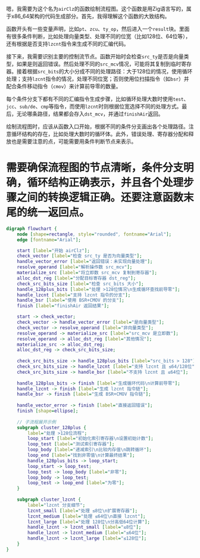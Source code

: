 嗯，我需要为这个名为`airClz`的函数绘制流程图。这个函数是用Zig语言写的，属于x86_64架构的代码生成部分。首先，我得理解这个函数的大致结构。

函数开头有一些变量声明，比如`pt`、`zcu`、`ty_op`，然后进入一个`result`块。里面有很多条件判断，比如处理向量类型、处理不同的位宽（比如128位、64位等），还有根据是否支持`lzcnt`指令来生成不同的汇编代码。

接下来，我需要识别主要的控制流节点。函数开始时会检查`src_ty`是否是向量类型，如果是则返回错误。然后处理不同的`src_mcv`情况，可能将其复制到临时寄存器。接着根据`src_bits`的大小分成不同的处理路径：大于128位的情况，使用循环处理；支持`lzcnt`指令的情况，处理不同位宽；否则使用位扫描指令（如`bsr`）并配合条件移动指令（`cmov`）来计算前导零的数量。

每个条件分支下都有不同的汇编指令生成步骤，比如循环处理大数时使用`test`、`jcc`、`sub/de`、`cmp`等指令，而使用`lzcnt`时则根据位宽选择不同的处理方式。最后，无论哪条路径，结果都会存入`dst_mcv`，并通过`finishAir`返回。

绘制流程图时，应该从函数入口开始，根据不同的条件分支画出各个处理路径。注意循环结构的存在，比如处理大数时的循环体。此外，错误处理、寄存器分配和释放也是需要注意的点，可能需要用条件判断节点来表示。

需要确保流程图的节点清晰，条件分支明确，循环结构正确表示，并且各个处理步骤之间的转换逻辑正确。还要注意函数末尾的统一返回点。
================================================
```dot
digraph flowchart {
    node [shape=rectangle, style="rounded", fontname="Arial"];
    edge [fontname="Arial"];

    start [label="开始 airClz"];
    check_vector [label="检查 src_ty 是否为向量类型"];
    handle_vector_error [label="返回错误：未实现向量处理"];
    resolve_operand [label="解析操作数 src_mcv"];
    materialize_src [label="将立即数 src_mcv 复制到寄存器"];
    alloc_dst_reg [label="分配目标寄存器 dst_reg"];
    check_src_bits_size [label="检查 src_bits 大小"];
    handle_128plus_bits [label="处理 >128位情况\n生成循环查找前导零"];
    handle_lzcnt [label="支持 lzcnt 指令的分支"];
    handle_bsr [label="使用 BSR+CMOV 的分支"];
    finish [label="finishAir 返回结果"];

    start -> check_vector;
    check_vector -> handle_vector_error [label="是向量类型"];
    check_vector -> resolve_operand [label="非向量类型"];
    resolve_operand -> materialize_src [label="src_mcv 是立即数"];
    resolve_operand -> alloc_dst_reg [label="其他情况"];
    materialize_src -> alloc_dst_reg;
    alloc_dst_reg -> check_src_bits_size;
    
    check_src_bits_size -> handle_128plus_bits [label="src_bits > 128"];
    check_src_bits_size -> handle_lzcnt [label="支持 lzcnt 且 ≤64/128位"];
    check_src_bits_size -> handle_bsr [label="不支持 lzcnt 且 ≤64位"];
    
    handle_128plus_bits -> finish [label="生成循环代码\n计算前导零"];
    handle_lzcnt -> finish [label="生成 lzcnt 指令链"];
    handle_bsr -> finish [label="生成 BSR+CMOV 指令链"];
    
    handle_vector_error -> finish [label="直接返回错误"];
    finish [shape=ellipse];
    
    // 子流程展开示例
    subgraph cluster_128plus {
        label="处理 >128位流程";
        loop_start [label="初始化索引寄存器\n设置初始计数"];
        loop_test [label="测试索引寄存器"];
        loop_body [label="递减索引\n比较内存值\n跳转循环"];
        loop_end [label="找到非零值\n计算最终结果"];
        handle_128plus_bits -> loop_start;
        loop_start -> loop_test;
        loop_test -> loop_body [label="非零"];
        loop_body -> loop_test;
        loop_test -> loop_end [label="为零"];
    }
    
    subgraph cluster_lzcnt {
        label="lzcnt 分支细节";
        lzcnt_small [label="处理 ≤8位\n扩展寄存器"];
        lzcnt_medium [label="处理 ≤64位\n直接 lzcnt"];
        lzcnt_large [label="处理 128位\n分高低64位计算"];
        handle_lzcnt -> lzcnt_small [label="≤8位"];
        handle_lzcnt -> lzcnt_medium [label="≤64位"];
        handle_lzcnt -> lzcnt_large [label="≤128位"];
    }
}
```